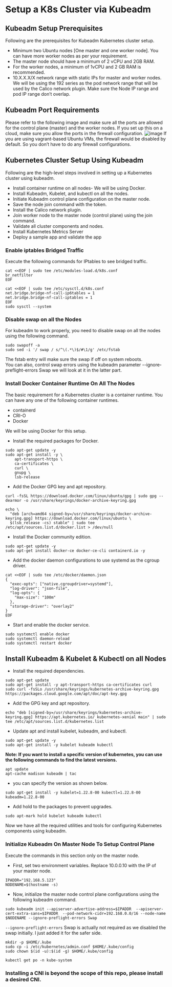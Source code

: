 # Setup a K8s Cluster via Kubeadm
## Kubeadm Setup Prerequisites
Following are the prerequisites for Kubeadm Kubernetes cluster setup.

* Minimum two Ubuntu nodes [One master and one worker node]. You can have more worker nodes as per your requirement.
* The master node should have a minimum of 2 vCPU and 2GB RAM.
* For the worker nodes, a minimum of 1vCPU and 2 GB RAM is recommended.
* 10.X.X.X/X network range with static IPs for master and worker nodes. We will be using the 192 series as the pod network range that will be used by the Calico network plugin. Make sure the Node IP range and pod IP range don’t overlap.

## Kubeadm Port Requirements
Please refer to the following image and make sure all the ports are allowed for the control plane (master) and the worker nodes. If you set up this on a cloud, make sure you allow the ports in the firewall configuration.
![image](https://user-images.githubusercontent.com/81817735/187059532-3991b917-5041-45dc-9333-93f0438c7046.png)
If you are using vagrant-based Ubuntu VMs, the firewall would be disabled by default. So you don’t have to do any firewall configurations.

## Kubernetes Cluster Setup Using Kubeadm
Following are the high-level steps involved in setting up a Kubernetes cluster using kubeadm.

* Install container runtime on all nodes- We will be using Docker.
* Install Kubeadm, Kubelet, and kubectl on all the nodes.
* Initiate Kubeadm control plane configuration on the master node.
* Save the node join command with the token.
* Install the Calico network plugin.
* Join worker node to the master node (control plane) using the join command.
* Validate all cluster components and nodes.
* Install Kubernetes Metrics Server
* Deploy a sample app and validate the app

### Enable iptables Bridged Traffic
Execute the following commands for IPtables to see bridged traffic.
```
cat <<EOF | sudo tee /etc/modules-load.d/k8s.conf
br_netfilter
EOF

cat <<EOF | sudo tee /etc/sysctl.d/k8s.conf
net.bridge.bridge-nf-call-ip6tables = 1
net.bridge.bridge-nf-call-iptables = 1
EOF
sudo sysctl --system
```

### Disable swap on all the Nodes
For kubeadm to work properly, you need to disable swap on all the nodes using the following command.
```
sudo swapoff -a
sudo sed -i '/ swap / s/^\(.*\)$/#\1/g' /etc/fstab
```

The fstab entry will make sure the swap if off on system reboots.  
You can also, control swap errors using the kubeadm parameter --ignore-preflight-errors Swap we will look at it in the latter part.

### Install Docker Container Runtime On All The Nodes
The basic requirement for a Kubernetes cluster is a container runtime. You can have any one of the following container runtimes.
* containerd
* CRI-O
* Docker

We will be using Docker for this setup.
* Install the required packages for Docker.
```
sudo apt-get update -y
sudo apt-get install -y \
    apt-transport-https \
    ca-certificates \
    curl \
    gnupg \
    lsb-release
```

* Add the Docker GPG key and apt repository.
```
curl -fsSL https://download.docker.com/linux/ubuntu/gpg | sudo gpg --dearmor -o /usr/share/keyrings/docker-archive-keyring.gpg

echo \
  "deb [arch=amd64 signed-by=/usr/share/keyrings/docker-archive-keyring.gpg] https://download.docker.com/linux/ubuntu \
  $(lsb_release -cs) stable" | sudo tee /etc/apt/sources.list.d/docker.list > /dev/null
```

* Install the Docker community edition.
```
sudo apt-get update -y
sudo apt-get install docker-ce docker-ce-cli containerd.io -y
```

* Add the docker daemon configurations to use systemd as the cgroup driver.
```
cat <<EOF | sudo tee /etc/docker/daemon.json
{
  "exec-opts": ["native.cgroupdriver=systemd"],
  "log-driver": "json-file",
  "log-opts": {
    "max-size": "100m"
  },
  "storage-driver": "overlay2"
}
EOF
```

* Start and enable the docker service.
```
sudo systemctl enable docker
sudo systemctl daemon-reload
sudo systemctl restart docker
```

## Install Kubeadm & Kubelet & Kubectl on all Nodes
* Install the required dependencies.
```
sudo apt-get update
sudo apt-get install -y apt-transport-https ca-certificates curl
sudo curl -fsSLo /usr/share/keyrings/kubernetes-archive-keyring.gpg https://packages.cloud.google.com/apt/doc/apt-key.gpg
```

* Add the GPG key and apt repository.
```
echo "deb [signed-by=/usr/share/keyrings/kubernetes-archive-keyring.gpg] https://apt.kubernetes.io/ kubernetes-xenial main" | sudo tee /etc/apt/sources.list.d/kubernetes.list
```

* Update apt and install kubelet, kubeadm, and kubectl.
```
sudo apt-get update -y
sudo apt-get install -y kubelet kubeadm kubectl
```

**Note: If you want to install a specific version of kubernetes, you can use the following commands to find the latest versions.**
```
apt update
apt-cache madison kubeadm | tac
```

* you can specify the version as shown below.
```
sudo apt-get install -y kubelet=1.22.8-00 kubectl=1.22.8-00 kubeadm=1.22.8-00
```

* Add hold to the packages to prevent upgrades.
```
sudo apt-mark hold kubelet kubeadm kubectl
```

Now we have all the required utilities and tools for configuring Kubernetes components using kubeadm.

### Initialize Kubeadm On Master Node To Setup Control Plane
Execute the commands in this section only on the master node.

* First, set two environment variables. Replace 10.0.0.10 with the IP of your master node.
```
IPADDR="192.168.5.123"
NODENAME=$(hostname -s)
```

* Now, initialize the master node control plane configurations using the following kubeadm command.
```
sudo kubeadm init --apiserver-advertise-address=$IPADDR  --apiserver-cert-extra-sans=$IPADDR  --pod-network-cidr=192.168.0.0/16 --node-name $NODENAME --ignore-preflight-errors Swap
```

`--ignore-preflight-errors` Swap is actually not required as we disabled the swap initially. I just added it for the safer side.

```
mkdir -p $HOME/.kube
sudo cp -i /etc/kubernetes/admin.conf $HOME/.kube/config
sudo chown $(id -u):$(id -g) $HOME/.kube/config
```

```
kubectl get po -n kube-system
```

### Installing a CNI is beyond the scope of this repo, please install a desired CNI.
